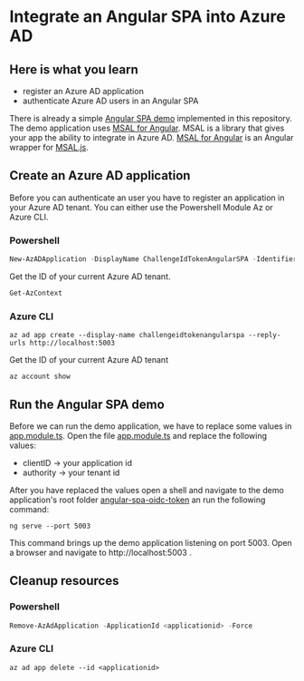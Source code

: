 # Integrate an Angular SPA into Azure AD

## Here is what you learn

- register an Azure AD application
- authenticate Azure AD users in an Angular SPA

There is already a simple [Angular SPA demo](apps/angular-spa-oidc-token) implemented in this repository.
The demo application uses [MSAL for Angular](https://www.npmjs.com/package/@azure/msal-angular). MSAL is a library that gives your app the ability to integrate in Azure AD. 
[MSAL for Angular](https://www.npmjs.com/package/@azure/msal-angular) is an Angular wrapper for [MSAL.js](https://github.com/AzureAD/microsoft-authentication-library-for-js).

## Create an Azure AD application

Before you can authenticate an user you have to register an application in your Azure AD tenant.
You can either use the Powershell Module Az or Azure CLI.

### Powershell

``` Powershell
New-AzADApplication -DisplayName ChallengeIdTokenAngularSPA -IdentifierUris https://challengeidtokenangularspa -ReplyUrls http://localhost:5003
```
Get the ID of your current Azure AD tenant.

``` Powershell
Get-AzContext
```
### Azure CLI

```Shell
az ad app create --display-name challengeidtokenangularspa --reply-urls http://localhost:5003
```

Get the ID of your current Azure AD tenant

```Shell
az account show 
```

## Run the Angular SPA demo

Before we can run the demo application, we have to replace some values in [app.module.ts](apps/angular-spa-oidc-token/src/app/app.module.ts). Open the file [app.module.ts](apps/angular-spa-oidc-token/src/app/app.module.ts) and replace the following values:
- clientID -> your application id
- authority -> your tenant id

After you have replaced the values open a shell and navigate to the demo application's root folder [angular-spa-oidc-token](apps/angular-spa-oidc-token) an run the following command:

```Shell
ng serve --port 5003
```
This command brings up the demo application listening on port 5003.
Open a browser and navigate to http://localhost:5003 .

## Cleanup resources

### Powershell

```Powershell
Remove-AzAdApplication -ApplicationId <applicationid> -Force
```

### Azure CLI

```Shell
az ad app delete --id <applicationid>
```